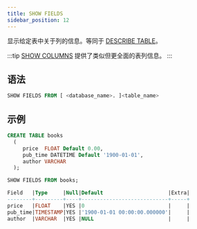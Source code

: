 ```yaml
---
title: SHOW FIELDS
sidebar_position: 12
---
```


显示给定表中关于列的信息。等同于 [DESCRIBE TABLE](50-describe-table.md)。

:::tip
[SHOW COLUMNS](show-full-columns.md) 提供了类似但更全面的表列信息。
:::

## 语法

```sql
SHOW FIELDS FROM [ <database_name>. ]<table_name>
```

## 示例

```sql
CREATE TABLE books
  (
     price  FLOAT Default 0.00,
     pub_time DATETIME Default '1900-01-01',
     author VARCHAR
  );

SHOW FIELDS FROM books; 

Field   |Type     |Null|Default                     |Extra|
--------+---------+----+----------------------------+-----+
price   |FLOAT    |YES |0                           |     |
pub_time|TIMESTAMP|YES |'1900-01-01 00:00:00.000000'|     |
author  |VARCHAR  |YES |NULL                        |     |
```